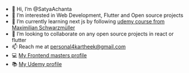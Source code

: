 - 👋 Hi, I’m @SatyaAchanta
- 👀 I’m interested in Web Development, Flutter and Open source projects
- 🌱 I’m currently learning next js by following [udemy course from Maximilian Schwarzmüller](https://www.udemy.com/course/nextjs-react-the-complete-guide)
- 💞️ I’m looking to collaborate on any open source projects in react or flutter
- 📫 Reach me at personal4kartheek@gmail.com
- 💻 [My Frontend masters profile](https://frontendmasters.com/u/its_me_satya/)
- 📚 [My Udemy profile](https://www.udemy.com/user/satyaachanta/)

<!---
SatyaAchanta/SatyaAchanta is a ✨ special ✨ repository because its `README.md` (this file) appears on your GitHub profile.
You can click the Preview link to take a look at your changes.
--->
